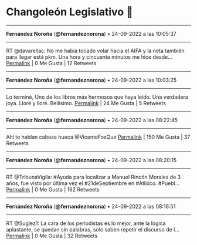 # Changoleón Legislativo 🙈
*****
**Fernández Noroña** (**@fernandeznorona**) • 24-09-2022 a las 10:05:37
*****
RT @davarellac: No me había tocado volar hacia el AIFA y la neta también para llegar está pkm. 
Una hora y cincuenta minutos me hice desde…
[Permalink](https://twitter.com/fernandeznorona/status/1573735420692660224) | 0 Me Gusta | 12 Retweets
*****
**Fernández Noroña** (**@fernandeznorona**) • 24-09-2022 a las 10:03:25
*****
Lo terminé, Uno de los libros más hermosos que haya leído. Una verdadera joya. Lloré y lloré. Bellísimo.
[Permalink](https://twitter.com/fernandeznorona/status/1573734865303965698) | 24 Me Gusta | 5 Retweets
*****
**Fernández Noroña** (**@fernandeznorona**) • 24-09-2022 a las 08:22:45
*****
Ahí te hablan cabeza hueca @VicenteFoxQue
[Permalink](https://twitter.com/fernandeznorona/status/1573709534505443329) | 150 Me Gusta | 37 Retweets
*****
**Fernández Noroña** (**@fernandeznorona**) • 24-09-2022 a las 08:20:15
*****
RT @TribunaVigila: #Ayuda para localizar a Manuel Rincón Morales de 3 años, fue visto por última vez el #21deSeptiembre en #Atlixco. #Puebl…
[Permalink](https://twitter.com/fernandeznorona/status/1573708904827060225) | 0 Me Gusta | 162 Retweets
*****
**Fernández Noroña** (**@fernandeznorona**) • 24-09-2022 a las 08:16:51
*****
RT @Suglez1: La cara de los periodistas es lo mejor, ante la lógica aplastante, se quedan sin palabras, solo saben repetir el discurso de l…
[Permalink](https://twitter.com/fernandeznorona/status/1573708048656474117) | 0 Me Gusta | 32 Retweets